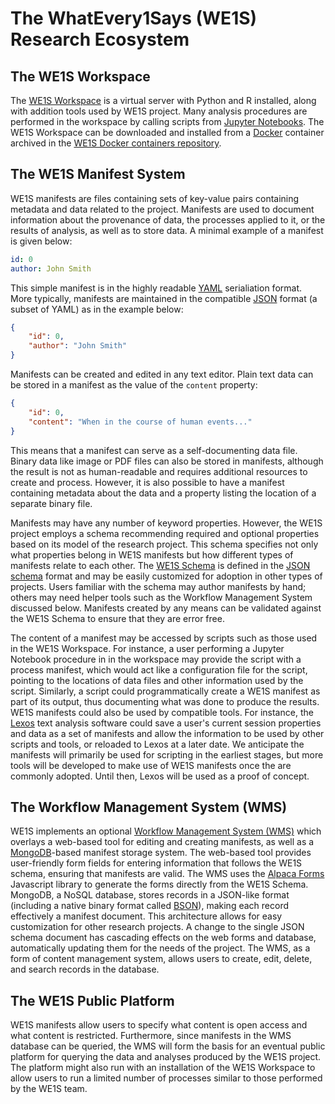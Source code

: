 # The WhatEvery1Says (WE1S) Research Ecosystem

## The WE1S Workspace

The [WE1S Workspace](https://github.com/jeremydouglass/WE1S-virtual-workspace) is a virtual server with Python and R installed, along with addition tools used by WE1S project. Many analysis procedures are performed in the workspace by calling scripts from [Jupyter Notebooks](http://jupyter.org/). The WE1S Workspace can be downloaded and installed from a [Docker](https://www.docker.com/) container archived in the [WE1S Docker containers repository](https://github.com/jeremydouglass/WE1S-containers).

## The WE1S Manifest System

WE1S manifests are files containing sets of key-value pairs containing metadata and data related to the project. Manifests are used to document information about the provenance of data, the processes applied to it, or the results of analysis, as well as to store data. A minimal example of a manifest is given below:

```yaml
id: 0
author: John Smith
```

This simple manifest is in the highly readable [YAML](https://en.wikipedia.org/wiki/YAML) serialiation format. More typically, manifests are maintained in the compatible [JSON](https://en.wikipedia.org/wiki/JSON) format (a subset of YAML) as in the example below:

```json
{
	"id": 0,
	"author": "John Smith"
}
```

Manifests can be created and edited in any text editor. Plain text data can be stored in a manifest as the value of the `content` property:

```JSON
{
	"id": 0,
	"content": "When in the course of human events..."
}
```

This means that a manifest can serve as a self-documenting data file. Binary data like image or PDF files can also be stored in manifests, although the result is not as human-readable and requires additional resources to create and process. However, it is also possible to have a manifest containing metadata about the data and a property listing the location of a separate binary file.

Manifests may have any number of keyword properties. However, the WE1S project employs a schema recommending required and optional properties based on its model of the research project. This schema specifies not only what properties belong in WE1S manifests but how different types of manifests relate to each other. The [WE1S Schema](https://github.com/scottkleinman/WE1S/blob/master/WE1S-Schema-1.0.md) is defined in the [JSON schema](http://json-schema.org/) format and may be easily customized for adoption in other types of projects. Users familiar with the schema may author manifests by hand; others may need helper tools such as the Workflow Management System discussed below. Manifests created by any means can be validated against the WE1S Schema to ensure that they are error free. 

The content of a manifest may be accessed by scripts such as those used in the WE1S Workspace. For instance, a user performing a Jupyter Notebook procedure in in the workspace may provide the script with a process manifest, which would act like a configuration file for the script, pointing to the locations of data files and other information used by the script. Similarly, a script could programmatically create a WE1S manifest as part of its output, thus documenting what was done to produce the results. WE1S manifests could also be used by compatible tools. For instance, the [Lexos](http://lexos.wheatoncollege.edu/) text analysis software could save a user's current session properties and data as a set of manifests and allow the information to be used by other scripts and tools, or reloaded to Lexos at a later date. We anticipate the manifests will primarily be used for scripting in the earliest stages, but more tools will be developed to make use of WE1S manifests once the are commonly adopted. Until then, Lexos will be used as a proof of concept.

## The Workflow Management System (WMS)

WE1S implements an optional [Workflow Management System (WMS)](https://github.com/scottkleinman/WE1S/tree/master/we1s-web) which overlays a web-based tool for editing and creating manifests, as well as a [MongoDB](https://www.mongodb.com/)-based manifest storage system. The web-based tool provides user-friendly form fields for entering information that follows the WE1S schema, ensuring that manifests are valid. The WMS uses the [Alpaca Forms](http://www.alpacajs.org/) Javascript library to generate the forms directly from the WE1S Schema. MongoDB, a NoSQL database, stores records in a JSON-like format (including a native binary format called [BSON](http://bsonspec.org/)), making each record effectively a manifest document. This architecture allows for easy customization for other research projects. A change to the single JSON schema document has cascading effects on the web forms and database, automatically updating them for the needs of the project. The WMS, as a form of content management system, allows users to create, edit, delete, and search records in the database.

## The WE1S Public Platform

WE1S manifests allow users to specify what content is open access and what content is restricted. Furthermore, since manifests in the WMS database can be queried, the WMS will form the basis for an eventual public platform for querying the data and analyses produced by the WE1S project. The platform might also run with an installation of the WE1S Workspace to allow users to run a limited number of processes similar to those performed by the WE1S team.
